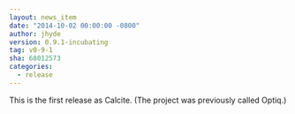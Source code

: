 ```yaml
---
layout: news_item
date: "2014-10-02 00:00:00 -0800"
author: jhyde
version: 0.9.1-incubating
tag: v0-9-1
sha: 68012573
categories:
  - release
---
```


<!--
{% comment %}
Licensed to the Apache Software Foundation (ASF) under one or more
contributor license agreements.  See the NOTICE file distributed with
this work for additional information regarding copyright ownership.
The ASF licenses this file to you under the Apache License, Version 2.0
(the "License"); you may not use this file except in compliance with
the License.  You may obtain a copy of the License at

http://www.apache.org/licenses/LICENSE-2.0

Unless required by applicable law or agreed to in writing, software
distributed under the License is distributed on an "AS IS" BASIS,
WITHOUT WARRANTIES OR CONDITIONS OF ANY KIND, either express or implied.
See the License for the specific language governing permissions and
limitations under the License.
{% endcomment %}
-->

This is the first release as Calcite. (The project was previously called Optiq.)
